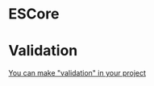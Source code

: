 # ESCore



# Validation 

[You can make "validation" in your project](https://github.com/EslamHanafy/ESCore/tree/master/ESCore/Core/Validators)
